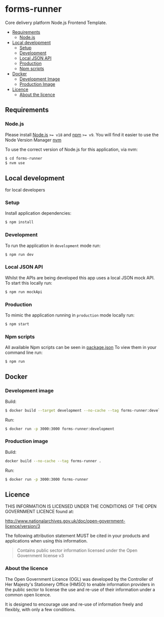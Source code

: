# forms-runner

Core delivery platform Node.js Frontend Template.

- [Requirements](#requirements)
  - [Node.js](#nodejs)
- [Local development](#local-development)
  - [Setup](#setup)
  - [Development](#development)
  - [Local JSON API](#local-json-api)
  - [Production](#production)
  - [Npm scripts](#npm-scripts)
- [Docker](#docker)
  - [Development Image](#development-image)
  - [Production Image](#production-image)
- [Licence](#licence)
  - [About the licence](#about-the-licence)

## Requirements

### Node.js

Please install [Node.js](http://nodejs.org/) `>= v18` and [npm](https://nodejs.org/) `>= v9`. You will find it
easier to use the Node Version Manager [nvm](https://github.com/creationix/nvm)

To use the correct version of Node.js for this application, via nvm:

```bash
$ cd forms-runner
$ nvm use
```

## Local development

for local developers

### Setup

Install application dependencies:

```bash
$ npm install
```

### Development

To run the application in `development` mode run:

```bash
$ npm run dev
```

### Local JSON API

Whilst the APIs are being developed this app uses a local JSON mock API. To start this locally run:

```bash
$ npm run mockApi
```

### Production

To mimic the application running in `production` mode locally run:

```bash
$ npm start
```

### Npm scripts

All available Npm scripts can be seen in [package.json](./package.json)
To view them in your command line run:

```bash
$ npm run
```

## Docker

### Development image

Build:

```bash
$ docker build --target development --no-cache --tag forms-runner:development .
```

Run:

```bash
$ docker run -p 3000:3000 forms-runner:development
```

### Production image

Build:

```bash
docker build --no-cache --tag forms-runner .
```

Run:

```bash
$ docker run -p 3000:3000 forms-runner
```

## Licence

THIS INFORMATION IS LICENSED UNDER THE CONDITIONS OF THE OPEN GOVERNMENT LICENCE found at:

<http://www.nationalarchives.gov.uk/doc/open-government-licence/version/3>

The following attribution statement MUST be cited in your products and applications when using this information.

> Contains public sector information licensed under the Open Government license v3

### About the licence

The Open Government Licence (OGL) was developed by the Controller of Her Majesty's Stationery Office (HMSO) to enable
information providers in the public sector to license the use and re-use of their information under a common open
licence.

It is designed to encourage use and re-use of information freely and flexibly, with only a few conditions.
